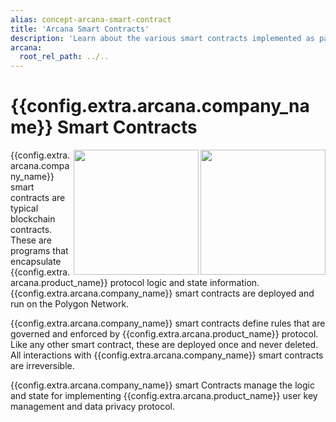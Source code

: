```yaml
---
alias: concept-arcana-smart-contract
title: 'Arcana Smart Contracts'
description: 'Learn about the various smart contracts implemented as part of the Arcana Network protocol.'
arcana:
  root_rel_path: ../..
---
```


# {{config.extra.arcana.company_name}} Smart Contracts

<img src="/img/diagrams/d_an_smartcontracts_light.png#only-light" width="200" align="right" margin="50" />
<img src="/img/diagrams/d_an_smartcontracts_dark.png#only-dark" width="200" align="right" margin="50" />

{{config.extra.arcana.company_name}} smart contracts are typical blockchain contracts. These are programs that encapsulate {{config.extra.arcana.product_name}} protocol logic and state information. {{config.extra.arcana.company_name}} smart contracts are deployed and run on the Polygon Network.

{{config.extra.arcana.company_name}} smart contracts define rules that are governed and enforced by {{config.extra.arcana.product_name}} protocol. Like any other smart contract, these are deployed once and never deleted. All interactions with {{config.extra.arcana.company_name}} smart contracts are irreversible.

{{config.extra.arcana.company_name}} smart Contracts manage the logic and state for implementing {{config.extra.arcana.product_name}} user key management and data privacy protocol. 

